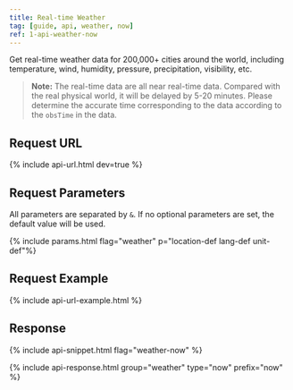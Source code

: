 ```yaml
---
title: Real-time Weather
tag: [guide, api, weather, now]
ref: 1-api-weather-now
---
```


Get real-time weather data for 200,000+ cities around the world, including temperature, wind, humidity, pressure, precipitation, visibility, etc.

> **Note:** The real-time data are all near real-time data. Compared with the real physical world, it will be delayed by 5-20 minutes. Please determine the accurate time corresponding to the data according to the `obsTime` in the data.

## Request URL

{% include api-url.html dev=true %}

## Request Parameters

All parameters are separated by `&`. If no optional parameters are set, the default value will be used.

{% include params.html flag="weather" p="location-def lang-def unit-def"%}

## Request Example

{% include api-url-example.html %}

## Response

{% include api-snippet.html flag="weather-now" %}

{% include api-response.html group="weather" type="now" prefix="now" %}
